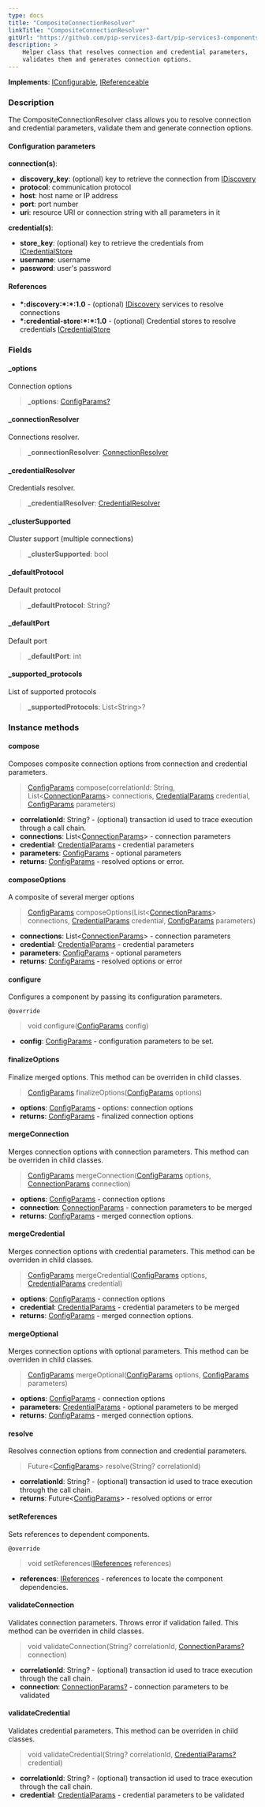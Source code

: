 ```yaml
---
type: docs
title: "CompositeConnectionResolver"
linkTitle: "CompositeConnectionResolver"
gitUrl: "https://github.com/pip-services3-dart/pip-services3-components-dart"
description: >
    Helper class that resolves connection and credential parameters,
    validates them and generates connection options.
---
```


**Implements**: [IConfigurable](../../../commons/config/iconfigurable), [IReferenceable](../../../commons/refer/ireferenceable)

### Description

The CompositeConnectionResolver class allows you to resolve connection and credential parameters, validate them and generate connection options.

#### Configuration parameters

**connection(s)**:
  - **discovery_key**: (optional) key to retrieve the connection from [IDiscovery](../idiscovery)
  - **protocol**: communication protocol
  - **host**: host name or IP address
  - **port**: port number
  - **uri**: resource URI or connection string with all parameters in it
  
**credential(s)**:
  - **store_key**: (optional) key to retrieve the credentials from [ICredentialStore](../../auth/icredential_store)
  - **username**: username
  - **password**: user's password

#### References
- **\*:discovery:\*:\*:1.0** - (optional) [IDiscovery](../idiscovery) services to resolve connections
- **\*:credential-store:\*:\*:1.0** - (optional) Credential stores to resolve credentials [ICredentialStore](../../auth/icredential_store)


### Fields

<span class="hide-title-link">

#### _options
Connection options
>  **_options**: [ConfigParams?](../../../commons/config/config_params)

#### _connectionResolver
Connections resolver.
>  **_connectionResolver**: [ConnectionResolver](../connection_resolver)

#### _credentialResolver
Credentials resolver.
>  **_credentialResolver**: [CredentialResolver](../../auth/credential_resolver)

#### _clusterSupported
Cluster support (multiple connections)
>  **_clusterSupported**: bool

#### _defaultProtocol
Default protocol
>  **_defaultProtocol**: String?

#### _defaultPort
Default port
>  **_defaultPort**: int

#### _supported_protocols
List of supported protocols
>  **_supportedProtocols**: List\<String\>?


</span>

### Instance methods

#### compose
Composes composite connection options from connection and credential parameters.

> [ConfigParams](../../../commons/config/config_params) compose(correlationId: String, List<[ConnectionParams](../connection_params)> connections, [CredentialParams](../../auth/credential_params) credential, [ConfigParams](../../../commons/config/config_params) parameters)

- **correlationId**: String? - (optional) transaction id used to trace execution through a call chain.
- **connections**: List<[ConnectionParams](../connection_params)> - connection parameters
- **credential**: [CredentialParams](../../auth/credential_params) - credential parameters
- **parameters**: [ConfigParams](../../../commons/config/config_params) - optional parameters
- **returns**: [ConfigParams](../../../commons/config/config_params) - resolved options or error.


#### composeOptions
A composite of several merger options

> [ConfigParams](../../../commons/config/config_params) composeOptions(List<[ConnectionParams](../connection_params)> connections, [CredentialParams](../../auth/credential_params) credential, [ConfigParams](../../../commons/config/config_params) parameters)

- **connections**: List<[ConnectionParams](../connection_params)> - connection parameters
- **credential**: [CredentialParams](../../auth/credential_params) - credential parameters
- **parameters**: [ConfigParams](../../../commons/config/config_params) - optional parameters
- **returns**: [ConfigParams](../../../commons/config/config_params) - resolved options or error


#### configure
Configures a component by passing its configuration parameters.

`@override`
> void configure([ConfigParams](../../../commons/config/config_params) config)

- **config**: [ConfigParams](../../../commons/config/config_params) - configuration parameters to be set.


#### finalizeOptions
Finalize merged options.
This method can be overriden in child classes.

> [ConfigParams](../../../commons/config/config_params) finalizeOptions([ConfigParams](../../../commons/config/config_params) options)

- **options**: [ConfigParams](../../../commons/config/config_params) - options: connection options
- **returns**: [ConfigParams](../../../commons/config/config_params) - finalized connection options


#### mergeConnection
Merges connection options with connection parameters. 
This method can be overriden in child classes.

> [ConfigParams](../../../commons/config/config_params) mergeConnection([ConfigParams](../../../commons/config/config_params) options, [ConnectionParams](../connection_params) connection)

- **options**: [ConfigParams](../../../commons/config/config_params) - connection options
- **connection**: [ConnectionParams](../connection_params) - connection parameters to be merged
- **returns**: [ConfigParams](../../../commons/config/config_params) - merged connection options.


#### mergeCredential
Merges connection options with credential parameters.
This method can be overriden in child classes.

> [ConfigParams](../../../commons/config/config_params) mergeCredential([ConfigParams](../../../commons/config/config_params) options, [CredentialParams](../../auth/credential_params) credential)

- **options**: [ConfigParams](../../../commons/config/config_params) - connection options
- **credential**: [CredentialParams](../../auth/credential_params) - credential parameters to be merged
- **returns**: [ConfigParams](../../../commons/config/config_params) - merged connection options.


#### mergeOptional
Merges connection options with optional parameters.
This method can be overriden in child classes.

> [ConfigParams](../../../commons/config/config_params) mergeOptional([ConfigParams](../../../commons/config/config_params) options, [ConfigParams](../../../commons/config/config_params) parameters)

- **options**: [ConfigParams](../../../commons/config/config_params) - connection options
- **parameters**: [CredentialParams](../../auth/credential_params) - optional parameters to be merged
- **returns**: [ConfigParams](../../../commons/config/config_params) - merged connection options.


#### resolve
Resolves connection options from connection and credential parameters.

>  Future<[ConfigParams](../../../commons/config/config_params)> resolve(String? correlationId)

- **correlationId**: String? - (optional) transaction id used to trace execution through the call chain.
- **returns**: Future<[ConfigParams](../../../commons/config/config_params)> - resolved options or error


#### setReferences
Sets references to dependent components.

`@override`
> void setReferences([IReferences](../../../commons/refer/ireferences) references)

- **references**: [IReferences](../../../commons/refer/ireferences) - references to locate the component dependencies.


#### validateConnection
Validates connection parameters. 
Throws error if validation failed.
This method can be overriden in child classes.

> void validateConnection(String? correlationId, [ConnectionParams?](../connection_params) connection)

- **correlationId**: String? - (optional) transaction id used to trace execution through the call chain.
- **connection**: [ConnectionParams?](../connection_params) - connection parameters to be validated


#### validateCredential
Validates credential parameters.
This method can be overriden in child classes.

> void validateCredential(String? correlationId, [CredentialParams?](../../auth/credential_params) credential)

- **correlationId**: String? - (optional) transaction id used to trace execution through the call chain.
- **credential**: [CredentialParams](../../auth/credential_params) - credential parameters to be validated
